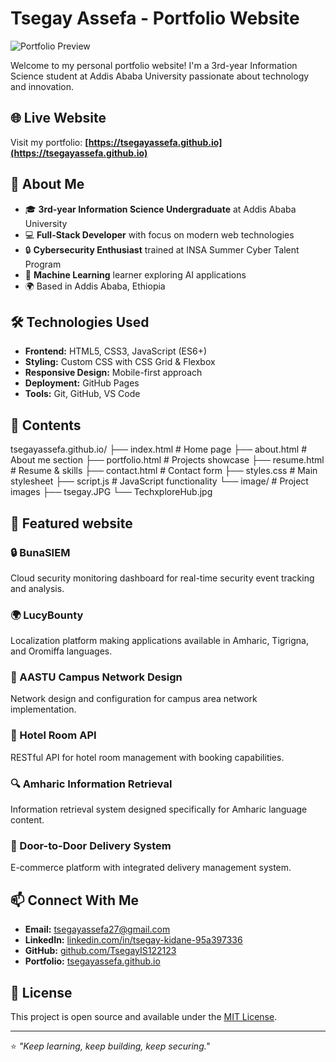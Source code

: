 # Tsegay Assefa - Portfolio Website

![Portfolio Preview](https://tsegayassefa.github.io/image/tsegay.JPG)

Welcome to my personal portfolio website! I'm a 3rd-year Information Science student at Addis Ababa University passionate about technology and innovation.

## 🌐 Live Website

Visit my portfolio: **[https://tsegayassefa.github.io](https://tsegayassefa.github.io)**

## 🚀 About Me

- 🎓 **3rd-year Information Science Undergraduate** at Addis Ababa University
- 💻 **Full-Stack Developer** with focus on modern web technologies
- 🔒 **Cybersecurity Enthusiast** trained at INSA Summer Cyber Talent Program
- 🤖 **Machine Learning** learner exploring AI applications
- 🌍 Based in Addis Ababa, Ethiopia

## 🛠️ Technologies Used

- **Frontend:** HTML5, CSS3, JavaScript (ES6+)
- **Styling:** Custom CSS with CSS Grid & Flexbox
- **Responsive Design:** Mobile-first approach
- **Deployment:** GitHub Pages
- **Tools:** Git, GitHub, VS Code

## 📁 Contents
tsegayassefa.github.io/
├── index.html # Home page
├── about.html # About me section
├── portfolio.html # Projects showcase
├── resume.html # Resume & skills
├── contact.html # Contact form
├── styles.css # Main stylesheet
├── script.js # JavaScript functionality
└── image/ # Project images
├── tsegay.JPG
└── TechxploreHub.jpg

## 🎯 Featured website

### 🔒 BunaSIEM
Cloud security monitoring dashboard for real-time security event tracking and analysis.

### 🌍 LucyBounty  
Localization platform making applications available in Amharic, Tigrigna, and Oromiffa languages.

### 🏢 AASTU Campus Network Design
Network design and configuration for campus area network implementation.

### 🏨 Hotel Room API
RESTful API for hotel room management with booking capabilities.

### 🔍 Amharic Information Retrieval
Information retrieval system designed specifically for Amharic language content.

### 🚚 Door-to-Door Delivery System
E-commerce platform with integrated delivery management system.

## 📫 Connect With Me

- **Email:** [tsegayassefa27@gmail.com](mailto:tsegayassefa27@gmail.com)
- **LinkedIn:** [linkedin.com/in/tsegay-kidane-95a397336](https://www.linkedin.com/in/tsegay-kidane-95a397336/)
- **GitHub:** [github.com/TsegayIS122123](https://github.com/TsegayIS122123)
- **Portfolio:** [tsegayassefa.github.io](https://tsegayassefa.github.io)

## 📄 License

This project is open source and available under the [MIT License](LICENSE).

---

⭐ *"Keep learning, keep building, keep securing."*